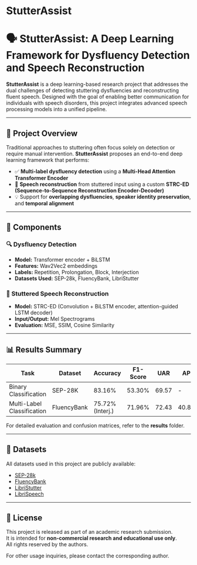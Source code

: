 # StutterAssist

# 🗣️ StutterAssist: A Deep Learning Framework for Dysfluency Detection and Speech Reconstruction

**StutterAssist** is a deep learning-based research project that addresses the dual challenges of detecting stuttering dysfluencies and reconstructing fluent speech. Designed with the goal of enabling better communication for individuals with speech disorders, this project integrates advanced speech processing models into a unified pipeline.

---

## 🚀 Project Overview

Traditional approaches to stuttering often focus solely on detection or require manual intervention. **StutterAssist** proposes an end-to-end deep learning framework that performs:

- ✅ **Multi-label dysfluency detection** using a **Multi-Head Attention Transformer Encoder**
- 🎯 **Speech reconstruction** from stuttered input using a custom **STRC-ED (Sequence-to-Sequence Reconstruction Encoder-Decoder)**
- 💡 Support for **overlapping dysfluencies**, **speaker identity preservation**, and **temporal alignment**

---

## 📂 Components

### 🔍 Dysfluency Detection
- **Model:** Transformer encoder + BiLSTM
- **Features:** Wav2Vec2 embeddings
- **Labels:** Repetition, Prolongation, Block, Interjection
- **Datasets Used:** SEP-28k, FluencyBank, LibriStutter

### 🔁 Stuttered Speech Reconstruction
- **Model:** STRC-ED (Convolution + BiLSTM encoder, attention-guided LSTM decoder)
- **Input/Output:** Mel Spectrograms
- **Evaluation:** MSE, SSIM, Cosine Similarity

---

## 📊 Results Summary

| Task                       | Dataset      | Accuracy | F1-Score | UAR   | AP    |
|---------------------------|--------------|----------|----------|-------|-------|
| Binary Classification     | SEP-28K      | 83.16%   | 53.30%   | 69.57 |   -   |
| Multi-Label Classification| FluencyBank  | 75.72% (Interj.) | 71.96% | 72.43 | 40.86 |

For detailed evaluation and confusion matrices, refer to the **results** folder.

---

## 📁 Datasets

All datasets used in this project are publicly available:

- [SEP-28k](https://zenodo.org/record/5226654)
- [FluencyBank](https://fluency.talkbank.org/access/)
- [LibriStutter](https://zenodo.org/record/6950392)
- [LibriSpeech](http://www.openslr.org/12)

---

## 📜 License

This project is released as part of an academic research submission.  
It is intended for **non-commercial research and educational use only**.  
All rights reserved by the authors.

For other usage inquiries, please contact the corresponding author.

